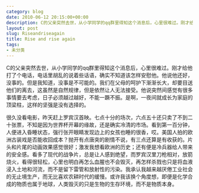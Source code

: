 ```yaml
---
category: blog
date: 2010-06-12 20:15:00+00:00
description: C的父亲突然去世，从小学同学的qq群里得知这个消息后，心里很难过。刚才给他打了个
layout: post
slug: Riseandriseagain
title: Rise and rise again
tags:
- 未分类
---
```


C的父亲突然去世，从小学同学的qq群里得知这个消息后，心里很难过。刚才给他打了个电话，电话里胡乱的说着些话语，确实不知道该怎样安慰他。他说他还好，没事的。但是我知道，没事是不可能的。我们在父母的呵护下渐渐长大，却要目送他们的离去，这虽然是自然规律，但是依然让人无法接受。他说突然间感觉有很多事情要去考虑，日子必须越过越好，不能一蹶不振。是啊，一夜间就成长为家庭的顶梁柱，这样的坚强是没有选择的。  
  
很久没看电影，昨天赶上罗宾汉首映。七点十分的场次，六点五十还只卖了不到二十张票，不知是因为世界杯开幕的缘故，还是确实冷清的市场。看到第一百分钟，人便进入昏睡状态，强行张开眼睛发现边上的女孩也睡的很香，哎。美国人拍的欧洲古装戏是否能收回成本？抛开有点唐突的剧情不说，有三点还算是有收获的。片头和片尾的动画效果感觉很好；激发我想看欧洲的历史；还有便是冷兵器给人带来的安全感。看多了现代的战争片，总是让人感到绝望，而罗宾汉里刀枪相对，放箭烧火，看得很轻松，心里也明白再怎么血腥也不会毁灭，再怎样杀戮也只是将血液浸入土地和河流，而不是留下雷管和放射性的污染。我承认我越来越厌倦工业社会的无止境生产，而无比喜欢农耕时代的缓慢。或许我该换个角度想，即便是化学合成的物质也属于地球，人类毁灭的只是生物的生存环境，而不是物质本身。
